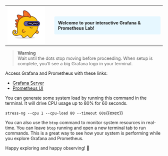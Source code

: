 <table>
  <tr>
    <td style="vertical-align: top;">
      <img src="./images/grot.png" alt="Grot the Grafana Dino" style="max-width: 120px; margin-right: 16px;" />
    </td>
    <td>
      <div style="background-color: #e6f7ff; padding: 12px; border-radius: 4px;">
        <strong>Welcome to your interactive Grafana & Prometheus Lab!</strong><br />
      </div>
    </td>
  </tr>
</table>

> **Warning**  
> Wait until the dots stop moving before proceeding. When setup is complete, you’ll see a big Grafana logo in your terminal. 

Access Grafana and Prometheus with these links:

- [Grafana Server]({{TRAFFIC_HOST1_3000}})
- [Prometheus UI]({{TRAFFIC_HOST1_9090}})

You can generate some system load by running this command in the terminal. It will drive CPU usage up to 80% for 60 seconds.

`stress-ng --cpu 1 --cpu-load 80 --timeout 60s`{{exec}}

You can also use the `btop` command to monitor system resources in real-time. You can leave `btop` running and open a new terminal tab to run commands. This is a great way to see how your system is performing while you explore Grafana and Prometheus.

Happy exploring and happy observing! 🎉
